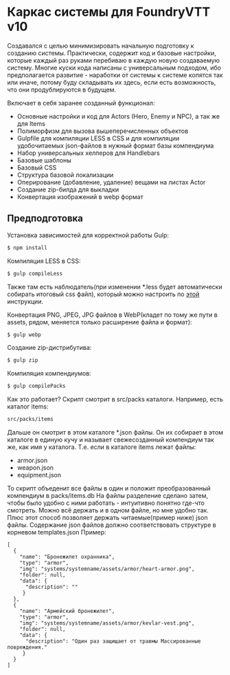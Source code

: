 # Каркас системы для FoundryVTT v10
Создавался с целью минимизировать начальную подготовку к созданию системы. Практически, содержит код и базовые настройки, которые каждый раз руками перебиваю в каждую новую создаваемую систему. Многие куски кода написаны с универсальным подходом, ибо предполагается развитие - наработки от системы к системе копятся так или иначе, потому буду складывать их здесь, если есть возможность, что они продублируются в будущем. 

Включает в себя заранее созданный функционал:

- Основные настройки и код для Actors (Hero, Enemy и NPC), а так же для Items
- Полиморфизм для вызова вышеперечисленных объектов
- Gulpfile для компиляции LESS в CSS и для компиляции удобочитаемых json-файлов в нужный формат базы компендиума
- Набор универсальных хелперов для Handlebars
- Базовые шаблоны
- Базовый CSS
- Структура базовой локализации
- Оперирование (добавление, удаление) вещами на листах Actor
- Создание zip-билда для выкладки
- Конвертация изображений в webp формат


## Предподготовка
Установка зависимостей для корректной работы Gulp:
```sh
$ npm install
```
Компиляция LESS в CSS:
```sh
$ gulp compileLess
```
Также там есть наблюдатель(при изменении *.less будет автоматически собирать итоговый css файл), который можно настроить по [этой](https://itnext.io/visual-studio-code-auto-compile-less-to-css-on-save-using-gulp-2fa15bc7d954) инструкции.


Конвертация PNG, JPEG, JPG файлов в WebP(кладет по тому же пути в assets, рядом, меняется только расширение файла и формат):
```sh
$ gulp webp
```

Создание zip-дистрибутива:
```sh
$ gulp zip
```

Компиляция компендиумов:
```sh
$ gulp compilePacks
```
Как это работает? 
Скрипт смотрит в src/packs каталоги. Например, есть каталог items:

```sh
src/packs/items 
```
Дальше он смотрит в этом каталоге *.json файлы. Он их собирает в этом каталоге в единую кучу и называет свежесозданный компендиум так же, как имя у каталога. Т.е. если в каталоге items лежат файлы:
- armor.json
- weapon.json
- equipment.json

То скрипт объеденит все файлы в один и положит преобразованный компендиум в packs/items.db
На файлы разделение сделано затем, чтобы было удобно с ними работать - интуитивно понятно где-что смотреть. Можно всё держать и в одном файле, но мне удобно так. Плюс этот способ позволяет держать читаемые(пример ниже) json файлы. Содержание json файлов должно соответствовать структуре в корневом templates.json
Пример: 
```code
[
  {
    "name": "Бронежилет охранника",
    "type": "armor",
    "img": "systems/systemname/assets/armor/heart-armor.png",
    "folder": null,
    "data": {
      "description": ""
     }    
  },
  {
    "name": "Армейский бронежилет",
    "type": "armor",
    "img": "systems/systemname/assets/armor/kevlar-vest.png",
    "folder": null,
    "data": {
      "description": "Oдин раз защищает от травмы Массированные повреждения."
     }    
  }
]
```

